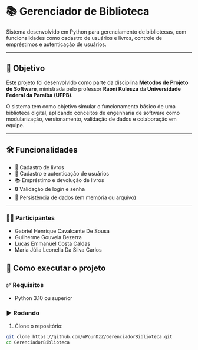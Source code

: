 # 📚 Gerenciador de Biblioteca

Sistema desenvolvido em Python para gerenciamento de bibliotecas, com funcionalidades como cadastro de usuários e livros, controle de empréstimos e autenticação de usuários.

---

## 🎯 Objetivo

Este projeto foi desenvolvido como parte da disciplina **Métodos de Projeto de Software**, ministrada pelo professor **Raoni Kulesza** da **Universidade Federal da Paraíba (UFPB)**.

O sistema tem como objetivo simular o funcionamento básico de uma biblioteca digital, aplicando conceitos de engenharia de software como modularização, versionamento, validação de dados e colaboração em equipe.

---

## 🛠️ Funcionalidades

- 📘 Cadastro de livros
- 👤 Cadastro e autenticação de usuários
- 📚 Empréstimo e devolução de livros
- 🔒 Validação de login e senha
- 💾 Persistência de dados (em memória ou arquivo)

---

### 🧑‍💻 Participantes 

- Gabriel Henrique Cavalcante De Sousa
- Guilherme Gouveia Bezerra
- Lucas Emmanuel Costa Caldas
- Maria Júlia Leonella Da Silva Carlos

## 🚀 Como executar o projeto

### ✅ Requisitos
- Python 3.10 ou superior

### ▶️ Rodando

1. Clone o repositório:
```bash
git clone https://github.com/uPounDzZ/GerenciadorBiblioteca.git
cd GerenciadorBiblioteca


